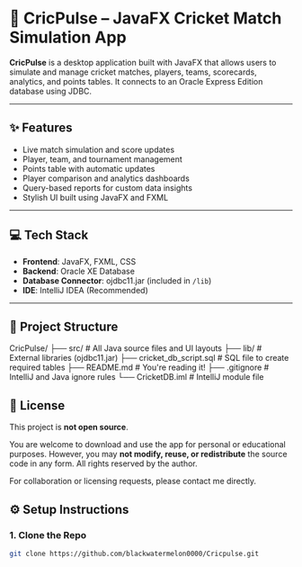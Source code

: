 # 🏏 CricPulse – JavaFX Cricket Match Simulation App

**CricPulse** is a desktop application built with JavaFX that allows users to simulate and manage cricket matches, players, teams, scorecards, analytics, and points tables. It connects to an Oracle Express Edition database using JDBC.

---

## ✨ Features

- Live match simulation and score updates
- Player, team, and tournament management
- Points table with automatic updates
- Player comparison and analytics dashboards
- Query-based reports for custom data insights
- Stylish UI built using JavaFX and FXML

---

## 💻 Tech Stack

- **Frontend**: JavaFX, FXML, CSS
- **Backend**: Oracle XE Database
- **Database Connector**: ojdbc11.jar (included in `/lib`)
- **IDE**: IntelliJ IDEA (Recommended)

---

## 📂 Project Structure
CricPulse/
├── src/ # All Java source files and UI layouts
├── lib/ # External libraries (ojdbc11.jar)
├── cricket_db_script.sql # SQL file to create required tables
├── README.md # You're reading it!
├── .gitignore # IntelliJ and Java ignore rules
└── CricketDB.iml # IntelliJ module file

## 📜 License

This project is **not open source**.

You are welcome to download and use the app for personal or educational purposes. However, you may **not modify, reuse, or redistribute** the source code in any form. All rights reserved by the author.

For collaboration or licensing requests, please contact me directly.

## ⚙️ Setup Instructions

### 1. Clone the Repo

```bash
git clone https://github.com/blackwatermelon0000/Cricpulse.git



